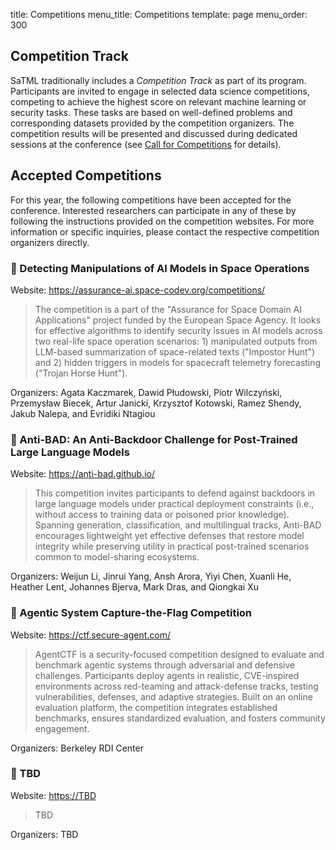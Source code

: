 title: Competitions
menu_title: Competitions
template: page
menu_order: 300

## Competition Track

SaTML traditionally includes a *Competition Track* as part of its program. Participants are invited to engage in selected data science competitions, competing to achieve the highest score on relevant machine learning or security tasks. These tasks are based on well-defined problems and corresponding datasets provided by the competition organizers. The competition results will be presented and discussed during dedicated sessions at the conference (see [Call for Competitions](/call-for-competitions) for details). 

## Accepted Competitions

For this year, the following competitions have been accepted for the conference. Interested researchers can participate in any of these by following the instructions provided on the competition websites. For more information or specific inquiries, please contact the respective competition organizers directly.

<a class="anchor" name="competition1"></a>
### 🏁 Detecting Manipulations of AI Models in Space Operations

Website: <https://assurance-ai.space-codev.org/competitions/>

> The competition is a part of the "Assurance for Space Domain AI Applications" project funded by the European Space Agency. It looks for effective algorithms to identify security issues in AI models across two real-life space operation scenarios: 1) manipulated outputs from LLM-based summarization of space-related texts ("Impostor Hunt") and 2) hidden triggers in models for spacecraft telemetry forecasting ("Trojan Horse Hunt").

Organizers: Agata Kaczmarek, Dawid Płudowski, Piotr Wilczyński, Przemysław Biecek, Artur Janicki, Krzysztof Kotowski, Ramez Shendy, Jakub Nalepa, and Evridiki Ntagiou

<a class="anchor" name="competition2"></a>
### 🏁 Anti-BAD: An Anti-Backdoor Challenge for Post-Trained Large Language Models

Website: <https://anti-bad.github.io/>

> This competition invites participants to defend against backdoors in large language models under practical deployment constraints (i.e., without access to training data or poisoned prior knowledge). Spanning generation, classification, and multilingual tracks, Anti-BAD encourages lightweight yet effective defenses that restore model integrity while preserving utility in practical post-trained scenarios common to model-sharing ecosystems.

Organizers: Weijun Li, Jinrui Yang, Ansh Arora, Yiyi Chen, Xuanli He, Heather Lent, Johannes Bjerva, Mark Dras, and Qiongkai Xu

<a class="anchor" name="competition3"></a>
### 🏁 Agentic System Capture-the-Flag Competition

Website: <https://ctf.secure-agent.com/>

> AgentCTF is a security-focused competition designed to evaluate and benchmark agentic systems through adversarial and defensive challenges. Participants deploy agents in realistic, CVE-inspired environments across red-teaming and attack-defense tracks, testing vulnerabilities, defenses, and adaptive strategies. Built on an online evaluation platform, the competition integrates established benchmarks, ensures standardized evaluation, and fosters community engagement.

Organizers: Berkeley RDI Center

<a class="anchor" name="competition4"></a>
### 🏁 TBD

Website: <https://TBD>

> TBD

Organizers: TBD